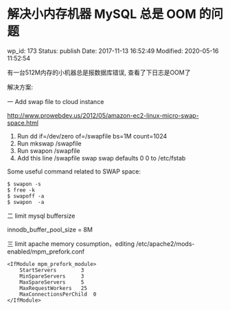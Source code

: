# 解决小内存机器 MySQL 总是 OOM 的问题


wp_id: 173
Status: publish
Date: 2017-11-13 16:52:49
Modified: 2020-05-16 11:52:54


有一台512M内存的小机器总是报数据库错误, 查看了下日志是OOM了

解决方案:

一 Add swap file to cloud instance

http://www.prowebdev.us/2012/05/amazon-ec2-linux-micro-swap-space.html

1. Run dd if=/dev/zero of=/swapfile bs=1M count=1024
2. Run mkswap /swapfile
3. Run swapon /swapfile
4. Add this line /swapfile swap swap defaults 0 0 to /etc/fstab  

Some useful command related to SWAP space:

```
$ swapon -s   
$ free -k
$ swapoff -a
$ swapon  -a
```
	
二 limit mysql buffersize

innodb_buffer_pool_size = 8M
	
三 limit apache memory cosumption，editing /etc/apache2/mods-enabled/mpm_prefork.conf

```	
<IfModule mpm_prefork_module>
    StartServers        3
    MinSpareServers     3
    MaxSpareServers     5
    MaxRequestWorkers   25
    MaxConnectionsPerChild  0
</IfModule>
```